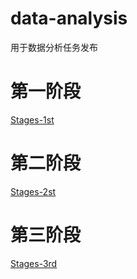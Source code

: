 # data-analysis
用于数据分析任务发布

# 第一阶段
[Stages-1st](./1st/Stages-1st.md)
# 第二阶段
[Stages-2st](./2nd/Stages-2th.md)
# 第三阶段
[Stages-3rd](./3rd/Stages-3rd.md)